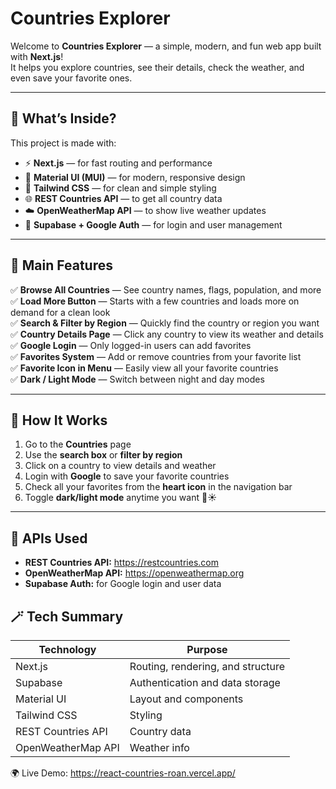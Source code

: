 # Countries Explorer

Welcome to **Countries Explorer** — a simple, modern, and fun web app built with **Next.js**!  
It helps you explore countries, see their details, check the weather, and even save your favorite ones.

---

## 🚀 What’s Inside?

This project is made with:

- ⚡ **Next.js** — for fast routing and performance
- 💅 **Material UI (MUI)** — for modern, responsive design
- 🎨 **Tailwind CSS** — for clean and simple styling
- 🌐 **REST Countries API** — to get all country data
- ☁️ **OpenWeatherMap API** — to show live weather updates
- 🔐 **Supabase + Google Auth** — for login and user management

---

## 🧩 Main Features

✅ **Browse All Countries** — See country names, flags, population, and more  
✅ **Load More Button** — Starts with a few countries and loads more on demand for a clean look  
✅ **Search & Filter by Region** — Quickly find the country or region you want  
✅ **Country Details Page** — Click any country to view its weather and details  
✅ **Google Login** — Only logged-in users can add favorites  
✅ **Favorites System** — Add or remove countries from your favorite list  
✅ **Favorite Icon in Menu** — Easily view all your favorite countries  
✅ **Dark / Light Mode** — Switch between night and day modes

---

## 🔧 How It Works

1. Go to the **Countries** page
2. Use the **search box** or **filter by region**
3. Click on a country to view details and weather
4. Login with **Google** to save your favorite countries
5. Check all your favorites from the **heart icon** in the navigation bar
6. Toggle **dark/light mode** anytime you want 🌙☀️

---

## 🧠 APIs Used

- **REST Countries API:** https://restcountries.com
- **OpenWeatherMap API:** https://openweathermap.org
- **Supabase Auth:** for Google login and user data

## 🪄 Tech Summary

| Technology         | Purpose                           |
| ------------------ | --------------------------------- |
| Next.js            | Routing, rendering, and structure |
| Supabase           | Authentication and data storage   |
| Material UI        | Layout and components             |
| Tailwind CSS       | Styling                           |
| REST Countries API | Country data                      |
| OpenWeatherMap API | Weather info                      |

🌍 Live Demo: https://react-countries-roan.vercel.app/
